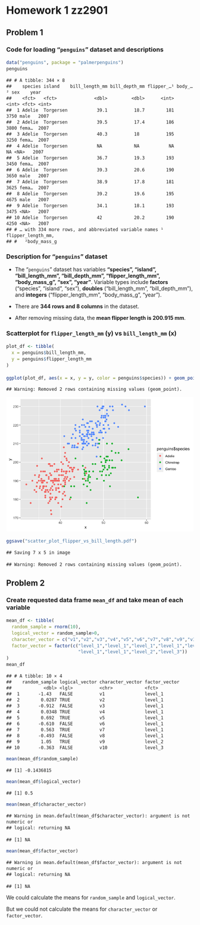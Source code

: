 Homework 1 zz2901
================

## Problem 1

### Code for loading “`penguins`” dataset and descriptions

``` r
data("penguins", package = "palmerpenguins")
penguins
```

    ## # A tibble: 344 × 8
    ##    species island    bill_length_mm bill_depth_mm flipper_…¹ body_…² sex    year
    ##    <fct>   <fct>              <dbl>         <dbl>      <int>   <int> <fct> <int>
    ##  1 Adelie  Torgersen           39.1          18.7        181    3750 male   2007
    ##  2 Adelie  Torgersen           39.5          17.4        186    3800 fema…  2007
    ##  3 Adelie  Torgersen           40.3          18          195    3250 fema…  2007
    ##  4 Adelie  Torgersen           NA            NA           NA      NA <NA>   2007
    ##  5 Adelie  Torgersen           36.7          19.3        193    3450 fema…  2007
    ##  6 Adelie  Torgersen           39.3          20.6        190    3650 male   2007
    ##  7 Adelie  Torgersen           38.9          17.8        181    3625 fema…  2007
    ##  8 Adelie  Torgersen           39.2          19.6        195    4675 male   2007
    ##  9 Adelie  Torgersen           34.1          18.1        193    3475 <NA>   2007
    ## 10 Adelie  Torgersen           42            20.2        190    4250 <NA>   2007
    ## # … with 334 more rows, and abbreviated variable names ¹​flipper_length_mm,
    ## #   ²​body_mass_g

### Description for “`penguins`” dataset

-   The “`penguins`” dataset has variables **“species”, “island”,
    “bill_length_mm”, “bill_depth_mm”, “flipper_length_mm”,
    “body_mass_g”, “sex”, “year”**. Variable types include **factors**
    (“species”, “island”, “sex”), **doubles** (“bill_length_mm”,
    “bill_depth_mm”), and **integers** (“flipper_length_mm”,
    “body_mass_g”, “year”).

-   There are **344 rows and 8 columns** in the dataset.

-   After removing missing data, the **mean flipper length is 200.915
    mm**.

### Scatterplot for `flipper_length_mm` (y) vs `bill_length_mm` (x)

``` r
plot_df <- tibble(
  x = penguins$bill_length_mm,
  y = penguins$flipper_length_mm
)

ggplot(plot_df, aes(x = x, y = y, color = penguins$species)) + geom_point()
```

    ## Warning: Removed 2 rows containing missing values (geom_point).

![](p8105_hw1_zz2901_files/figure-gfm/flipper_bill_scatterplot-1.png)<!-- -->

``` r
ggsave("scatter_plot_flipper_vs_bill_length.pdf")
```

    ## Saving 7 x 5 in image

    ## Warning: Removed 2 rows containing missing values (geom_point).

## Problem 2

### Create requested data frame `mean_df` and take mean of each variable

``` r
mean_df <- tibble(
  random_sample = rnorm(10),
  logical_vector = random_sample>0,
  character_vector = c("v1","v2","v3","v4","v5","v6","v7","v8","v9","v10"),
  factor_vector = factor(c("level_1","level_1","level_1","level_1","level_1","level_1",
                           "level_1","level_1","level_2","level_3"))
)
mean_df
```

    ## # A tibble: 10 × 4
    ##    random_sample logical_vector character_vector factor_vector
    ##            <dbl> <lgl>          <chr>            <fct>        
    ##  1       -1.43   FALSE          v1               level_1      
    ##  2        0.0287 TRUE           v2               level_1      
    ##  3       -0.912  FALSE          v3               level_1      
    ##  4        0.0348 TRUE           v4               level_1      
    ##  5        0.692  TRUE           v5               level_1      
    ##  6       -0.610  FALSE          v6               level_1      
    ##  7        0.563  TRUE           v7               level_1      
    ##  8       -0.493  FALSE          v8               level_1      
    ##  9        1.05   TRUE           v9               level_2      
    ## 10       -0.363  FALSE          v10              level_3

``` r
mean(mean_df$random_sample)
```

    ## [1] -0.1436815

``` r
mean(mean_df$logical_vector)
```

    ## [1] 0.5

``` r
mean(mean_df$character_vector)
```

    ## Warning in mean.default(mean_df$character_vector): argument is not numeric or
    ## logical: returning NA

    ## [1] NA

``` r
mean(mean_df$factor_vector)
```

    ## Warning in mean.default(mean_df$factor_vector): argument is not numeric or
    ## logical: returning NA

    ## [1] NA

We could calculate the means for `random_sample` and `logical_vector`.

But we could not calculate the means for `character_vector` or
`factor_vector`.
